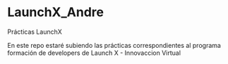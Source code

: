 # LaunchX_Andre
Prácticas LaunchX

En este repo estaré subiendo las prácticas correspondientes al programa formación de developers de Launch X - Innovaccion Virtual
